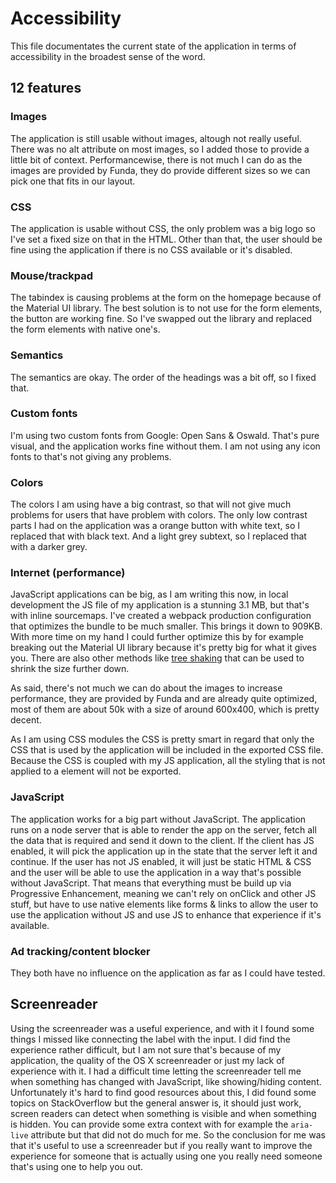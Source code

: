# Accessibility

This file documentates the current state of the application in terms of accessibility in the broadest sense of the word.

## 12 features

### Images
The application is still usable without images, altough not really useful.
There was no alt attribute on most images, so I added those to provide a little bit of context.
Performancewise, there is not much I can do as the images are provided by Funda, they do provide
different sizes so we can pick one that fits in our layout.

### CSS
The application is usable without CSS, the only problem was a big logo so I've
set a fixed size on that in the HTML. Other than that, the user should be fine
using the application if there is no CSS available or it's disabled.

### Mouse/trackpad
The tabindex is causing problems at the form on the homepage because of the Material UI library.
The best solution is to not use for the form elements, the button are working fine. So I've swapped
out the library and replaced the form elements with native one's.

### Semantics
The semantics are okay. The order of the headings was a bit off, so I fixed that.

### Custom fonts
I'm using two custom fonts from Google: Open Sans & Oswald. That's pure visual, and
the application works fine without them. I am not using any icon fonts to that's not
giving any problems.

### Colors
The colors I am using have a big contrast, so that will not give much problems
for users that have problem with colors. The only low contrast parts I had on the
application was a orange button with white text, so I replaced that with black text.
And a light grey subtext, so I replaced that with a darker grey.

### Internet (performance)
JavaScript applications can be big, as I am writing this now, in local development
the JS file of my application is a stunning 3.1 MB, but that's with inline sourcemaps.
I've created a webpack production configuration that optimizes the bundle to be
much smaller. This brings it down to 909KB. With more time on my hand I could
further optimize this by for example breaking out the Material UI library because
it's pretty big for what it gives you. There are also other methods like
[tree shaking](http://www.2ality.com/2015/12/webpack-tree-shaking.html) that can
be used to shrink the size further down.

As said, there's not much we can do about the images to increase performance, they
are provided by Funda and are already quite optimized, most of them are about 50k
with a size of around 600x400, which is pretty decent.

As I am using CSS modules the CSS is pretty smart in regard that only the CSS that
is used by the application will be included in the exported CSS file. Because the CSS
is coupled with my JS application, all the styling that is not applied to a element will
not be exported.

### JavaScript
The application works for a big part without JavaScript. The application runs on a node
server that is able to render the app on the server, fetch all the data that is required
and send it down to the client. If the client has JS enabled, it will pick the application up
in the state that the server left it and continue. If the user has not JS enabled, it will just
be static HTML & CSS and the user will be able to use the application in a way that's possible
without JavaScript. That means that everything must be build up via Progressive Enhancement, meaning
we can't rely on onClick and other JS stuff, but have to use native elements like forms & links to
allow the user to use the application without JS and use JS to enhance that experience if it's available.

### Ad tracking/content blocker
They both have no influence on the application as far as I could have tested.

## Screenreader

Using the screenreader was a useful experience, and with it I found some things
I missed like connecting the label with the input. I did find the experience rather
difficult, but I am not sure that's because of my application, the quality of the
OS X screenreader or just my lack of experience with it. I had a difficult time
letting the screenreader tell me when something has changed with JavaScript, like
showing/hiding content. Unfortunately it's hard to find good resources about this,
I did found some topics on StackOverflow but the general answer is, it should just work,
screen readers can detect when something is visible and when something is hidden.
You can provide some extra context with for example the `aria-live` attribute but that
did not do much for me. So the conclusion for me was that it's useful to use a screenreader
but if you really want to improve the experience for someone that is actually using one you
really need someone that's using one to help you out.



